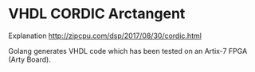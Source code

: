 # VHDL CORDIC Arctangent

Explanation http://zipcpu.com/dsp/2017/08/30/cordic.html

Golang generates VHDL code which has been tested on an Artix-7 FPGA (Arty Board).




